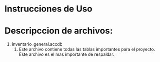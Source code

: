 # Instrucciones de Uso 


# Descripccion de archivos: 
1. inventario_general.accdb
    1. Este archivo contiene todas las tablas importantes para el proyecto. Este archivo es el mas importante de respaldar. 



